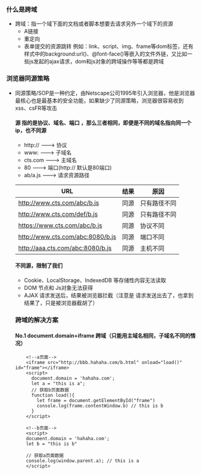 ### 什么是跨域
- 跨域：指一个域下面的文档或者脚本想要去请求另外一个域下的资源
    - A链接
    - 重定向
    - 表单提交的资源跳转
    例如：link、script、img、frame等dom标签，还有样式中的background:url()、@font-face()等嵌入的文件外链，又比如一些js发起的ajax请求，dom和js对象的跨域操作等等都是跨域
### 浏览器同源策略
- 同源策略/SOP是一种约定，由Netscape公司1995年引入浏览器，他是浏览器最核心也是最基本的安全功能，如果缺少了同源策略，浏览器很容易收到xss、csFR等攻击
    #### 源 指的是协议、域名、端口 ，那么三者相同，即便是不同的域名指向同一个ip，也不同源
    - http:// ---> 协议
    - www:    ---> 子域名
    - cts.com ---> 主域名
    - 80      ---> 端口(http:// 默认是80端口)
    - ab/a.js ---> 请求资源路径

    | URL | 结果 | 原因 |
    |------|------|------|
    | http://www.cts.com/abc/b.js| 同源 | 只有路径不同 |
    | http://www.cts.com/def/b.js| 同源 | 只有路径不同 |
    | https://www.cts.com/abc/b.js| 同源 | 协议不同 |
    | http://www.cts.com/abc:8080/b.js| 同源 | 端口不同 |
    | http://aaa.cts.com/abc:8080/b.js| 同源 | 主机不同 |

    #### 不同源，限制了我们

    - Cookie、LocalStorage、IndexedDB 等存储性内容无法读取
    - DOM 节点和 Js对象无法获得
    - AJAX 请求发送后，结果被浏览器拦截（注意是 请求发送出去了，也拿到结果了，只是被浏览器截胡了）

    ### 跨域的解决方案

    #### No.1 document.domain+iframe 跨域（只能用主域名相同，子域名不同的情况）

    ```
        <!--a页面-->
        <iframe src="http://bbb.hahaha.com/b.html" onload="load()" id="frame"></iframe>
        <script>
          document.domain = 'hahaha.com';
          let a = "this is a";
          // 获取b页面数据
          function load(){
            let frame = document.getElementById("frame")
            console.log(frame.contentWindow.b) // this is b
          }
        </script>
    ```
    ```
        <!--b页面-->
        <script>
        document.domain = 'hahaha.com';
        let b = "this is b"
        
        // 获取a页面数据
        console.log(window.parent.a); // this is a
        </script>
    ```

